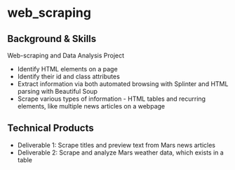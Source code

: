 # web_scraping

## Background & Skills
Web-scraping and Data Analysis Project 
* Identify HTML elements on a page
* Identify their id and class attributes
* Extract information via both automated browsing with Splinter and HTML parsing with Beautiful Soup
* Scrape various types of information - HTML tables and recurring elements, like multiple news articles on a webpage

## Technical Products
* Deliverable 1: Scrape titles and preview text from Mars news articles
* Deliverable 2: Scrape and analyze Mars weather data, which exists in a table
